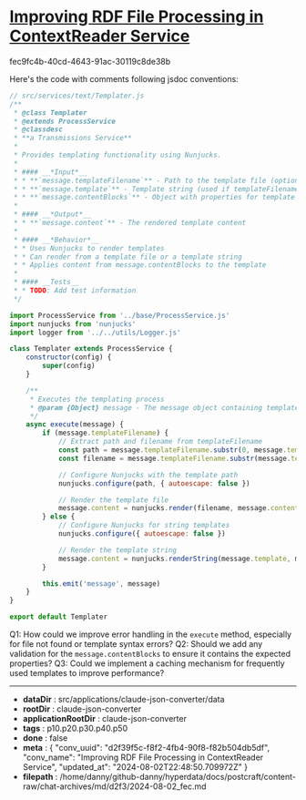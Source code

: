 # [Improving RDF File Processing in ContextReader Service](https://claude.ai/chat/d2f39f5c-f8f2-4fb4-90f8-f82b504db5df)

fec9fc4b-40cd-4643-91ac-30119c8de38b

 Here's the code with comments following jsdoc conventions:

```javascript
// src/services/text/Templater.js
/**
 * @class Templater
 * @extends ProcessService
 * @classdesc
 * **a Transmissions Service**
 * 
 * Provides templating functionality using Nunjucks.
 * 
 * #### __*Input*__
 * * **`message.templateFilename`** - Path to the template file (optional)
 * * **`message.template`** - Template string (used if templateFilename is not provided)
 * * **`message.contentBlocks`** - Object with properties for template rendering (e.g., title, body)
 * 
 * #### __*Output*__
 * * **`message.content`** - The rendered template content
 * 
 * #### __*Behavior*__
 * * Uses Nunjucks to render templates
 * * Can render from a template file or a template string
 * * Applies content from message.contentBlocks to the template
 * 
 * #### __Tests__
 * * TODO: Add test information
 */

import ProcessService from '../base/ProcessService.js'
import nunjucks from 'nunjucks'
import logger from '../../utils/Logger.js'

class Templater extends ProcessService {
    constructor(config) {
        super(config)
    }

    /**
     * Executes the templating process
     * @param {Object} message - The message object containing template and content information
     */
    async execute(message) {
        if (message.templateFilename) {
            // Extract path and filename from templateFilename
            const path = message.templateFilename.substr(0, message.templateFilename.lastIndexOf("/"))
            const filename = message.templateFilename.substr(message.templateFilename.lastIndexOf("/") + 1)

            // Configure Nunjucks with the template path
            nunjucks.configure(path, { autoescape: false })

            // Render the template file
            message.content = nunjucks.render(filename, message.contentBlocks)
        } else {
            // Configure Nunjucks for string templates
            nunjucks.configure({ autoescape: false })

            // Render the template string
            message.content = nunjucks.renderString(message.template, message.contentBlocks)
        }

        this.emit('message', message)
    }
}

export default Templater
```

Q1: How could we improve error handling in the `execute` method, especially for file not found or template syntax errors?
Q2: Should we add any validation for the `message.contentBlocks` to ensure it contains the expected properties?
Q3: Could we implement a caching mechanism for frequently used templates to improve performance?

---

* **dataDir** : src/applications/claude-json-converter/data
* **rootDir** : claude-json-converter
* **applicationRootDir** : claude-json-converter
* **tags** : p10.p20.p30.p40.p50
* **done** : false
* **meta** : {
  "conv_uuid": "d2f39f5c-f8f2-4fb4-90f8-f82b504db5df",
  "conv_name": "Improving RDF File Processing in ContextReader Service",
  "updated_at": "2024-08-02T22:48:50.709972Z"
}
* **filepath** : /home/danny/github-danny/hyperdata/docs/postcraft/content-raw/chat-archives/md/d2f3/2024-08-02_fec.md